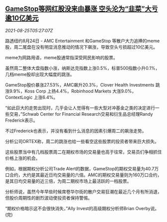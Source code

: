 <!--1629869462000-->
[GameStop等网红股没来由暴涨 空头沦为“韭菜”大亏逾10亿美元](https://cn.reuters.com/article/gamestopshorts-loss-0824-tues-idCNKBS2FQ0BF)
------

<div><i>2021-08-25T05:27:07Z</i></div><p>路透纽约8月24日 - AMC Entertainment 和GameStop 等散户大力追捧的meme股，周二尾盘在没有明显消息推动的情况下飙涨，导致空头亏损超过10亿美元。</p><p>meme为网路用语，meme股通常指深受网民影响的股票。</p><p>虽然周二整体大盘指数小涨，纳斯达克指数上涨0.5%，标普500指数小升0.1%，几档meme股却出现大幅度的跳涨。</p><p>GameStop股价暴涨27.53%，AMC飙升20.3%，Clover Health Investments 跳涨9.9%，Koss Corp 上扬4.4%，Robinhood Markets 大涨9.0%，ContextLogic 上涨6.4%。</p><p>“如此巨大的走势出现时，几乎会让人觉得有一些大型对冲基金之类的决定进行一些交易，”Schwab Center for Financial Research交易和衍生品总经理Randy Frederick表示。</p><p>不过Frederick也表示，并没有看到什么消息的因素引爆周二的飙涨走势。</p><p>分析公司ORTEX称，周二的跳涨也给一些看空这些股票的投资者带来巨大损失。</p><p>这些股票当中有几档股票周二在期权市场的交易量也高于往常，交易员们争相抓住价格上涨的机会。</p><p>例如，根据期权分析公司Trade Alert的数据，GameStop的期权交易量为40.7万口合约，大约是其最近日均交易量的六倍。AMC的期权交易量则为160万口合约，是其日均交易量的近三倍，为周二期权市场上最活跃的一档股票。</p><p>分析师说，虽然今年早些时候席卷华尔街的散户交易狂潮在最近几个月有所消退，但股价周期性的剧烈波动使投资者保持警惕。</p><p>“期权价格暗示这不会很快消失，”Ally Invest的高级期权分析师Brian Overby说。(完)</p>

